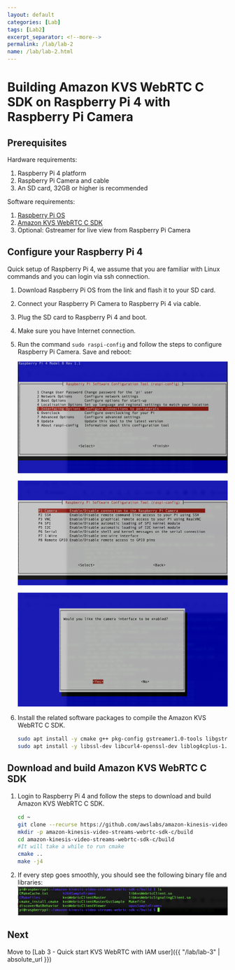 ```yaml
---
layout: default
categories: [Lab]
tags: [Lab2]
excerpt_separator: <!--more-->
permalink: /lab/lab-2
name: /lab/lab-2.html
---
```


# Building Amazon KVS WebRTC C SDK on Raspberry Pi 4 with Raspberry Pi Camera

## Prerequisites

Hardware requirements:

1. Raspberry Pi 4 platform
2. Raspberry Pi Camera and cable
3. An SD card, 32GB or higher is recommended

Software requirements:

1. [Raspberry Pi OS](https://www.raspberrypi.org/downloads/raspberry-pi-os/)
2. [Amazon KVS WebRTC C SDK](https://github.com/awslabs/amazon-kinesis-video-streams-webrtc-sdk-c)
3. Optional: Gstreamer for live view from Raspberry Pi Camera

## Configure your Raspberry Pi 4

Quick setup of Raspberry Pi 4, we assume that you are familiar with Linux commands and you can login via ssh connection.

1. Download Raspberry Pi OS from the link and flash it to your SD card.
2. Connect your Raspberry Pi Camera to Raspberry Pi 4 via cable.
3. Plug the SD card to Raspberry Pi 4 and boot.
4. Make sure you have Internet connection.
5. Run the command `sudo raspi-config` and follow the steps to configure Raspberry Pi Camera. Save and reboot:

    ![](images/lab2-config1.png)

    ![](images/lab2-config2.png)

    ![](images/lab2-config3.png)
6. Install the related software packages to compile the Amazon KVS WebRTC C SDK.
    ```bash
    sudo apt install -y cmake g++ pkg-config gstreamer1.0-tools libgstreamer1.0-dev libgstreamer-plugins-base1.0-dev gstreamer1.0-plugins-ugly
    sudo apt install -y libssl-dev libcurl4-openssl-dev liblog4cplus-1.1-9 liblog4cplus-dev libcap-dev
    ```
## Download and build Amazon KVS WebRTC C SDK

1. Login to Raspberry Pi 4 and follow the steps to download and build Amazon KVS WebRTC C SDK.
    ```bash
    cd ~
    git clone --recurse https://github.com/awslabs/amazon-kinesis-video-streams-webrtc-sdk-c.git
    mkdir -p amazon-kinesis-video-streams-webrtc-sdk-c/build
    cd amazon-kinesis-video-streams-webrtc-sdk-c/build
    #It will take a while to run cmake
    cmake ..
    make -j4
    ```

2. If every step goes smoothly, you should see the following binary file and libraries:
    ![](images/lab2-built-artifacts.png)

## Next

Move to [Lab 3 - Quick start KVS WebRTC with IAM user]({{ "/lab/lab-3" | absolute_url }})
